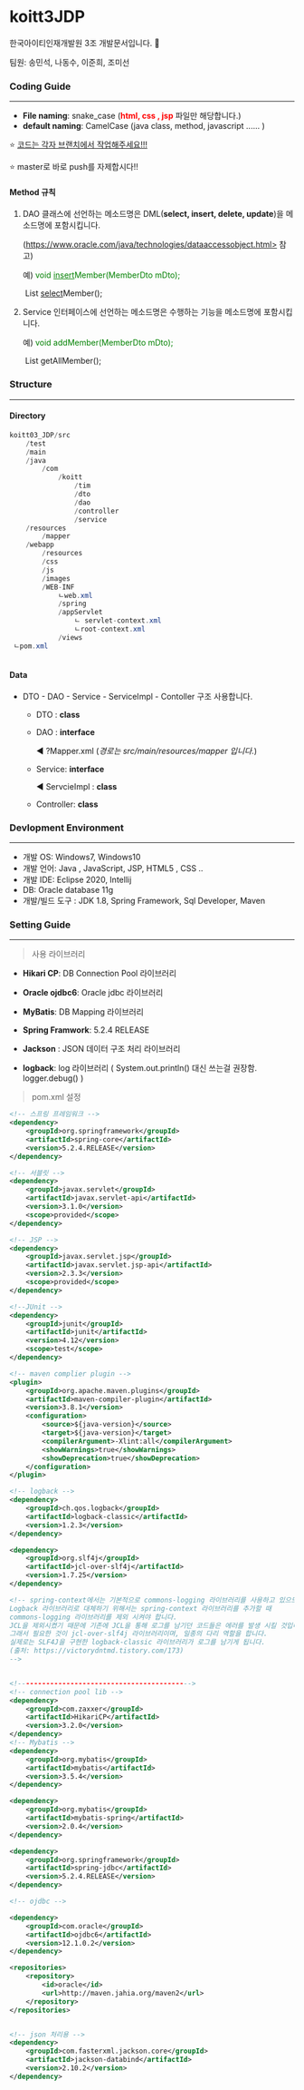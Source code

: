 # koitt3JDP

한국아이티인재개발원 3조 개발문서입니다. :rocket:

팀원: 송민석, 나동수, 이준희, 조미선



### Coding Guide

----

* **File naming**: snake_case (<span style="color:red">**html, css , jsp**</span> 파일만 해당합니다.)
* **default naming**: CamelCase (java class, method, javascript ...... )



 :star: <u>코드는 각자 브랜치에서 작업해주세요!!!</u>

 :star: ​master로 바로 push를 자제합시다!!



#### Method 규칙

1. DAO 클래스에 선언하는 메소드명은 DML(**select, insert, delete, update**)을 메소드명에 포함시킵니다. 

   (https://www.oracle.com/java/technologies/dataaccessobject.html> 참고)

   예)  <span style="color:green">void <u>insert</u>Member(MemberDto mDto);</span>

   ​       List<MemberDto> <u>select</u>Member();

   

2. Service 인터페이스에 선언하는 메소드명은 수행하는 기능을 메소드명에 포함시킵니다.

   예) <span style="color:green">void addMember(MemberDto mDto);</span>

   ​      List<MemberDto> getAllMember();            



### Structure

-----

#### Directory

```java
koitt03_JDP/src
    /test
    /main
	/java
	    /com
    		/koitt
    		    /tim
    			/dto
    			/dao
    			/controller
    			/service
	/resources
	    /mapper
	/webapp
	    /resources
		/css
		/js
		/images
		/WEB-INF
		    ㄴweb.xml
		    /spring
			/appServlet
			    ㄴ servlet-context.xml
			    ㄴroot-context.xml
		    /views
 ㄴpom.xml                    
 
```

#### Data

* DTO - DAO - Service - ServiceImpl - Contoller 구조 사용합니다.

  * DTO : **class**

  * DAO : **interface** 

     :arrow_backward: ?Mapper.xml   (*경로는 src/main/resources/mapper 입니다.*)

  * Service: **interface**

     :arrow_backward: ServcieImpl : **class**
     
  * Controller: **class**
  
  

### Devlopment Environment

-----

* 개발 OS: Windows7, Windows10
* 개발 언어: Java , JavaScript, JSP, HTML5 , CSS ..
* 개발 IDE: Eclipse 2020, Intellij
* DB: Oracle database 11g
* 개발/빌드 도구  : JDK 1.8, Spring Framework, Sql Developer, Maven



### Setting Guide

----

> 사용 라이브러리

* **Hikari CP**: DB Connection Pool 라이브러리

* **Oracle ojdbc6**: Oracle jdbc 라이브러리

* **MyBatis**: DB Mapping 라이브러리

* **Spring Framwork**: 5.2.4 RELEASE

* **Jackson** : JSON 데이터 구조 처리 라이브러리

* **logback**: log 라이브러리 ( System.out.println() 대신 쓰는걸 권장함. logger.debug() )

  

>  pom.xml 설정

```xml
<!-- 스프링 프레임워크 -->
<dependency>
    <groupId>org.springframework</groupId>
    <artifactId>spring-core</artifactId>
    <version>5.2.4.RELEASE</version>
</dependency>

<!-- 서블릿 -->
<dependency>
    <groupId>javax.servlet</groupId>
    <artifactId>javax.servlet-api</artifactId>
    <version>3.1.0</version>
    <scope>provided</scope>
</dependency>

<!-- JSP -->
<dependency>
    <groupId>javax.servlet.jsp</groupId>
    <artifactId>javax.servlet.jsp-api</artifactId>
    <version>2.3.3</version>
    <scope>provided</scope>
</dependency>

<!--JUnit -->
<dependency>
    <groupId>junit</groupId>
    <artifactId>junit</artifactId>
    <version>4.12</version>
    <scope>test</scope>
</dependency>

<!-- maven complier plugin -->
<plugin>
    <groupId>org.apache.maven.plugins</groupId>
    <artifactId>maven-compiler-plugin</artifactId>
    <version>3.8.1</version>
    <configuration>
        <source>${java-version}</source>
        <target>${java-version}</target>
        <compilerArgument>-Xlint:all</compilerArgument>
        <showWarnings>true</showWarnings>
        <showDeprecation>true</showDeprecation>
    </configuration>
</plugin>

<!-- logback -->
<dependency>
    <groupId>ch.qos.logback</groupId>
    <artifactId>logback-classic</artifactId>
    <version>1.2.3</version>
</dependency>

<dependency>
    <groupId>org.slf4j</groupId>
    <artifactId>jcl-over-slf4j</artifactId>
    <version>1.7.25</version>
</dependency>

<!-- spring-context에서는 기본적으로 commons-logging 라이브러리를 사용하고 있으므로 
Logback 라이브러리로 대체하기 위해서는 spring-context 라이브러리를 추가할 때 
commons-logging 라이브러리를 제외 시켜야 합니다.
JCL을 제외시켰기 때문에 기존에 JCL을 통해 로그를 남기던 코드들은 에러를 발생 시킬 것입니다.
그래서 필요한 것이 jcl-over-slf4j 라이브러리이며, 일종의 다리 역할을 합니다.
실제로는 SLF4J을 구현한 logback-classic 라이브러리가 로그를 남기게 됩니다.
(출처: https://victorydntmd.tistory.com/173)
-->


<!------------------------------------------->
<!-- connection pool lib -->
<dependency>
    <groupId>com.zaxxer</groupId>
    <artifactId>HikariCP</artifactId>
    <version>3.2.0</version>
</dependency>
<!-- Mybatis -->
<dependency>
    <groupId>org.mybatis</groupId>
    <artifactId>mybatis</artifactId>
    <version>3.5.4</version>
</dependency>

<dependency>
    <groupId>org.mybatis</groupId>
    <artifactId>mybatis-spring</artifactId>
    <version>2.0.4</version>
</dependency>

<dependency>
    <groupId>org.springframework</groupId>
    <artifactId>spring-jdbc</artifactId>
    <version>5.2.4.RELEASE</version>
</dependency>

<!-- ojdbc -->

<dependency>
    <groupId>com.oracle</groupId>
    <artifactId>ojdbc6</artifactId>
    <version>12.1.0.2</version>
</dependency>

<repositories>
    <repository>
        <id>oracle</id>
        <url>http://maven.jahia.org/maven2</url>
    </repository>
</repositories>


<!-- json 처리용 -->
<dependency>
    <groupId>com.fasterxml.jackson.core</groupId>
    <artifactId>jackson-databind</artifactId>
    <version>2.10.2</version>
</dependency>

```



